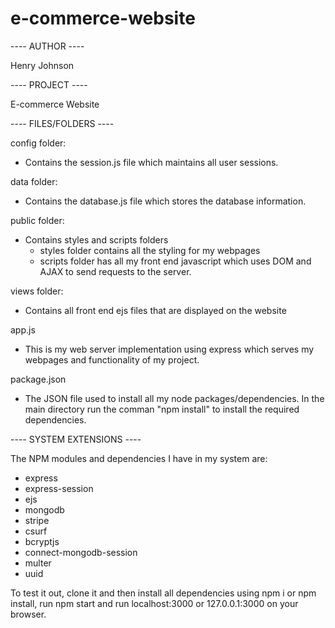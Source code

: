 # e-commerce-website
---- AUTHOR ----

Henry Johnson

---- PROJECT ----

E-commerce Website 


---- FILES/FOLDERS ----

config folder:
  - Contains the session.js file which maintains all user sessions.

data folder:
  - Contains the database.js file which stores the database information.

public folder:
  - Contains styles and scripts folders
    - styles folder contains all the styling for my webpages
    - scripts folder has all my front end javascript which uses DOM and AJAX to send requests to the server.

views folder:
  - Contains all front end ejs files that are displayed on the website 

app.js
  - This is my web server implementation using express which serves my webpages and functionality of my project.

package.json
  - The JSON file used to install all my node packages/dependencies. In the main directory run the comman "npm install" to install the required dependencies.

---- SYSTEM EXTENSIONS ----

The NPM modules and dependencies I have in my system are:
 - express
 - express-session
 - ejs
 - mongodb
 - stripe
 - csurf
 - bcryptjs
 - connect-mongodb-session
 - multer
 - uuid

To test it out, clone it and then install all dependencies using npm i or npm install, run npm start and run localhost:3000 or 127.0.0.1:3000 on your browser.
